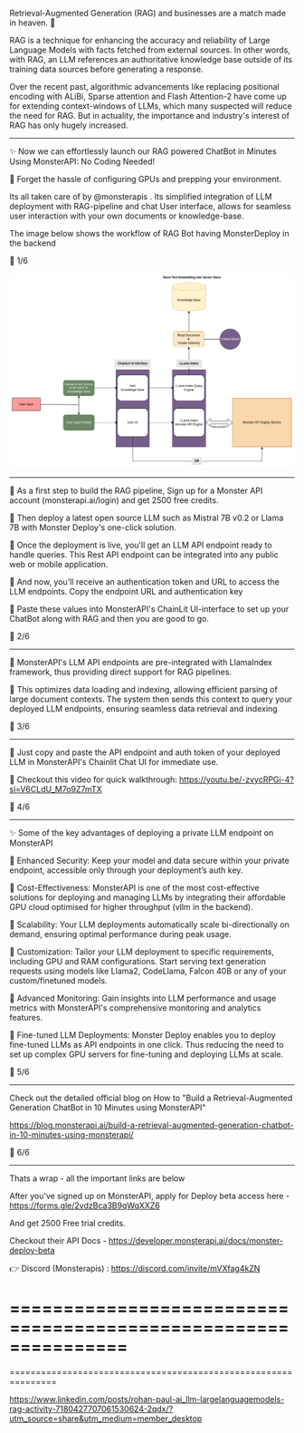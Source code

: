 Retrieval-Augmented Generation (RAG) and businesses are a match made in heaven. 💑

RAG is a technique for enhancing the accuracy and reliability of Large Language Models with facts fetched from external sources. In other words, with RAG, an LLM references an authoritative knowledge base outside of its training data sources before generating a response.

Over the recent past, algorithmic advancements like replacing positional encoding with ALiBi, Sparse attention and Flash Attention-2 have come up for extending context-windows of LLMs, which many suspected will reduce the need for RAG. But in actuality, the importance and industry's interest of RAG has only hugely increased.

----

✨ Now we can effortlessly launch our RAG powered ChatBot in Minutes Using MonsterAPI: No Coding Needed!

📌 Forget the hassle of configuring GPUs and prepping your environment.

Its all taken care of by @monsterapis . Its simplified integration of LLM deployment with RAG-pipeline and chat User interface, allows for seamless user interaction with your own documents or knowledge-base.

The image below shows the workflow of RAG Bot having MonsterDeploy in the backend

🧵 1/6

![](assets/2024-03-05-19-21-59.png)

---

📌 As a first step to build the RAG pipeline, Sign up for a Monster API account (monsterapi.ai/login) and get 2500 free credits.

📌 Then deploy a latest open source LLM such as Mistral 7B v0.2 or Llama 7B with Monster Deploy's one-click solution.

📌 Once the deployment is live, you'll get an LLM API endpoint ready to handle queries. This Rest API endpoint can be integrated into any public web or mobile application.

📌 And now, you'll receive an authentication token and URL to access the LLM endpoints. Copy the endpoint URL and authentication key

📌 Paste these values into MonsterAPI's ChainLit UI-interface to set up your ChatBot along with RAG and then you are good to go.

🧵 2/6

---

📌 MonsterAPI's LLM API endpoints are pre-integrated with LlamaIndex framework, thus providing direct support for RAG pipelines.

📌 This optimizes data loading and indexing, allowing efficient parsing of large document contexts. The system then sends this context to query your deployed LLM endpoints, ensuring seamless data retrieval and indexing

🧵 3/6

---

📌 Just copy and paste the API endpoint and auth token of your deployed LLM in MonsterAPI's Chainlit Chat UI for immediate use.

📌 Checkout this video for quick walkthrough: https://youtu.be/-zvycRPGi-4?si=V6CLdU_M7o9Z7mTX

🧵 4/6

---

✨ Some of the key advantages of deploying a private LLM endpoint on MonsterAPI

📌 Enhanced Security: Keep your model and data secure within your private endpoint, accessible only through your deployment’s auth key.

📌 Cost-Effectiveness: MonsterAPI is one of the most cost-effective solutions for deploying and managing LLMs by integrating their affordable GPU cloud optimised for higher throughput (vllm in the backend).

📌 Scalability: Your LLM deployments automatically scale bi-directionally on demand, ensuring optimal performance during peak usage.

📌 Customization: Tailor your LLM deployment to specific requirements, including GPU and RAM configurations. Start serving text generation requests using models like Llama2, CodeLlama, Falcon 40B or any of your custom/finetuned models.

📌 Advanced Monitoring: Gain insights into LLM performance and usage metrics with MonsterAPI's comprehensive monitoring and analytics features.

📌 Fine-tuned LLM Deployments: Monster Deploy enables you to deploy fine-tuned LLMs as API endpoints in one click. Thus reducing the need to set up complex GPU servers for fine-tuning and deploying LLMs at scale.

🧵 5/6

---

Check out the detailed official blog on How to "Build a Retrieval-Augmented Generation ChatBot in 10 Minutes using MonsterAPI"

https://blog.monsterapi.ai/build-a-retrieval-augmented-generation-chatbot-in-10-minutes-using-monsterapi/

🧵 6/6

---

Thats a wrap - all the important links are below

After you've signed up on MonsterAPI, apply for Deploy beta access here - https://forms.gle/2vdzBca3B9qWqXXZ6

And get 2500 Free trial credits.

Checkout their API Docs - https://developer.monsterapi.ai/docs/monster-deploy-beta

👉 Discord (Monsterapis) : https://discord.com/invite/mVXfag4kZN




===============================================================
===============================================================
===============================================================

https://www.linkedin.com/posts/rohan-paul-ai_llm-largelanguagemodels-rag-activity-7180427707061530624-2qdx/?utm_source=share&utm_medium=member_desktop


